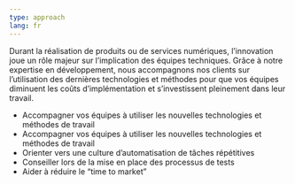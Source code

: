 ```yaml
---
type: approach
lang: fr
---
```


Durant la réalisation de produits ou de services numériques, l’innovation joue un rôle majeur sur l’implication des équipes techniques. Grâce à notre expertise en développement, nous accompagnons nos clients sur l’utilisation des dernières technologies et méthodes pour que vos équipes diminuent les coûts d’implémentation et s’investissent pleinement dans leur travail.

* Accompagner vos équipes à utiliser les nouvelles technologies et méthodes de travail
* Accompagner vos équipes à utiliser les nouvelles technologies et méthodes de travail
* Orienter vers une culture d’automatisation de tâches répétitives
* Conseiller lors de la mise en place des processus de tests
* Aider à réduire le “time to market”
